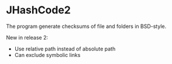 # JHashCode2

The program generate checksums of file and folders in BSD-style.

New in release 2:
- Use relative path instead of absolute path
- Can exclude symbolic links

